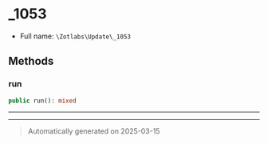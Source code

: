 
# _1053





* Full name: `\Zotlabs\Update\_1053`




## Methods


### run



```php
public run(): mixed
```












***


***
> Automatically generated on 2025-03-15
